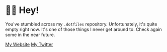 # 👋🏼 Hey!

You've stumbled across my `.dotfiles` repository. Unfortunately, it's quite empty right now. It's one of those things I never get around to. Check again some in the near future.

[My Website](https://didiercatz.com)
[My Twitter](https://twitter/com/didiercatz)
